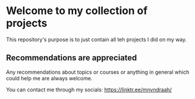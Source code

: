 # Welcome to my collection of projects

This repository's purpose is to just contain all teh projects I did on my way.

## Recommendations are appreciated 

Any recommendations about topics or courses or anything in general which could help me are always welcome.

You can contact me through my socials: https://linktr.ee/mnvndraah/
